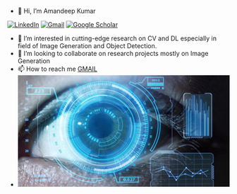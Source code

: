 - 👋 Hi, I’m Amandeep Kumar

[![LinkedIn](https://img.shields.io/badge/LinkedIn-blue?style=for-the-badge&logo=Linkedin&logoColor=white)](https://www.linkedin.com/in/amandeep-kumar-24702a182/)
[![Gmail](https://img.shields.io/badge/Gmail-red?style=for-the-badge&logo=gmail&logoColor=white)](mailto:kumar.amandeep015@gmail.com)
[![Google Scholar](https://img.shields.io/badge/Google%20Scholar-4285F4?style=for-the-badge&logo=google-scholar&logoColor=white)](https://scholar.google.com/citations?user=q2nc3QoAAAAJ&hl=en)

- 👀 I’m interested in cutting-edge research on CV and DL especially in field of Image Generation and Object Detection.
- 💞️ I’m looking to collaborate on research projects mostly on Image Generation
- 📫 How to reach me [GMAIL](kumar.amandeep015@gmail.com) 
- ![Alt text](https://github.com/VIROBO-15/VIROBO-15/blob/f761c658158ad77d71d9d46ccfbb3bf354520431/image.jpeg?raw=true "Title") 

<!---
VIROBO-15/VIROBO-15 is a ✨ special ✨ repository because its `README.md` (this file) appears on your GitHub profile.
You can click the Preview link to take a look at your changes.
--->
